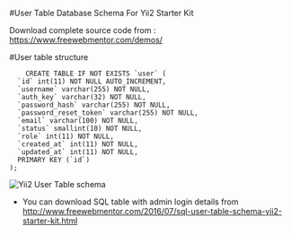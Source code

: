 #User Table Database Schema For Yii2 Starter Kit

Download complete source code from : https://www.freewebmentor.com/demos/

#User table structure

```
	CREATE TABLE IF NOT EXISTS `user` (
  `id` int(11) NOT NULL AUTO_INCREMENT,
  `username` varchar(255) NOT NULL,
  `auth_key` varchar(32) NOT NULL,
  `password_hash` varchar(255) NOT NULL,
  `password_reset_token` varchar(255) NOT NULL,
  `email` varchar(100) NOT NULL,
  `status` smallint(10) NOT NULL,
  `role` int(11) NOT NULL,
  `created_at` int(11) NOT NULL,
  `updated_at` int(11) NOT NULL,
  PRIMARY KEY (`id`)
);

```

![Yii2 User Table schema](http://www.freewebmentor.com/wp-content/uploads/2016/07/yii2-user-table-schema.png "Yii2 User Table schema")


* You can download SQL table with admin login details from http://www.freewebmentor.com/2016/07/sql-user-table-schema-yii2-starter-kit.html

